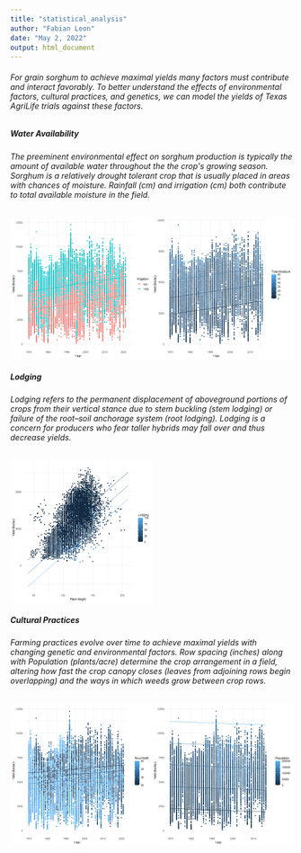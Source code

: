 ```yaml
---
title: "statistical_analysis"
author: "Fabian Leon"
date: "May 2, 2022"
output: html_document
---
```





######  For grain sorghum to achieve maximal yields many factors must contribute and interact favorably. To better understand the effects of environmental factors, cultural practices, and genetics, we can model the yields of Texas AgriLife trials against these factors. 


##### Water Availability

###### The preeminent environmental effect on sorghum production is typically the amount of available water throughout the the crop's growing season. Sorghum is a relatively drought tolerant crop that is usually placed in areas with chances of moisture. Rainfall (cm) and irrigation (cm) both contribute to total available moisture in the field. 

<img src="figure/figures-side-1.png" title="plot of chunk figures-side" alt="plot of chunk figures-side" width="50%" /><img src="figure/figures-side-2.png" title="plot of chunk figures-side" alt="plot of chunk figures-side" width="50%" />


##### Lodging   

###### Lodging refers to the permanent displacement of aboveground portions of crops from their vertical stance due to stem buckling (stem lodging) or failure of the root–soil anchorage system (root lodging). Lodging is a concern for producers who fear taller hybrids may fall over and thus decrease yields. 

<img src="figure/unnamed-chunk-2-1.png" title="plot of chunk unnamed-chunk-2" alt="plot of chunk unnamed-chunk-2" width="50%" />

##### Cultural Practices

###### Farming practices evolve over time to achieve maximal yields with changing genetic and environmental factors. Row spacing (inches) along with Population (plants/acre) determine the crop arrangement in a field, altering how fast the crop canopy closes (leaves from adjoining rows begin overlapping) and the ways in which weeds grow between crop rows.




<img src="figure/unnamed-chunk-3-1.png" title="plot of chunk unnamed-chunk-3" alt="plot of chunk unnamed-chunk-3" width="50%" /><img src="figure/unnamed-chunk-3-2.png" title="plot of chunk unnamed-chunk-3" alt="plot of chunk unnamed-chunk-3" width="50%" />












